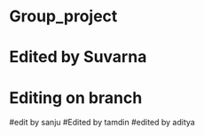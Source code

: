 # Group_project

# Edited by Suvarna

# Editing on branch
#edit by sanju
#Edited by tamdin
#edited by aditya